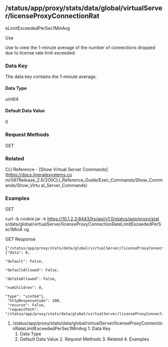 ## /status/app/proxy/stats/data/global/virtualServer/licenseProxyConnectionRat
eLimitExceededPerSec1MinAvg

Use

Use to view the 1-minute average of the number of connections dropped due to
license rate limit exceeded.

### Data Key

The data key contains the 1-minute average.

#### Data Type

uint64

#### Default Data Value

0

### Request Methods

GET

### Related

CLI Reference - [Show Virtual Server Commands](https://docs.lineratesystems.co
m/087Release_2.6/200CLI_Reference_Guide/Exec_Commands/Show_Commands/Show_Virtu
al_Server_Commands)

### Examples

GET

curl -b cookie.jar -k https://10.1.2.3:8443/lrs/api/v1.0/status/app/proxy/stat
s/data/global/virtualServer/licenseProxyConnectionRateLimitExceededPerSec1MinA
vg

GET Response

    
    
    {"/status/app/proxy/stats/data/global/virtualServer/licenseProxyConnectionRateLimitExceededPerSec1MinAvg": {"data": 0,
                                                                                                                 "default": False,
                                                                                                                 "defaultAllowed": False,
                                                                                                                 "deleteAllowed": False,
                                                                                                                 "numChildren": 0,
                                                                                                                 "type": "uint64"},
     "httpResponseCode": 200,
     "recurse": False,
     "requestPath": "/status/app/proxy/stats/data/global/virtualServer/licenseProxyConnectionRateLimitExceededPerSec1MinAvg"}
    

  1. /status/app/proxy/stats/data/global/virtualServer/licenseProxyConnectionRateLimitExceededPerSec1MinAvg
    1. Data Key
      1. Data Type
      2. Default Data Value
    2. Request Methods
    3. Related
    4. Examples

